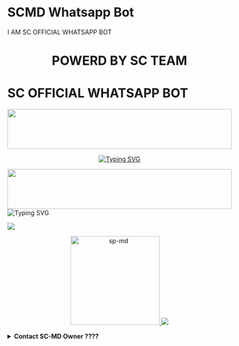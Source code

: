 # SCMD Whatsapp Bot
I AM SC OFFICIAL WHATSAPP BOT
<h1 align="center"> POWERD BY SC TEAM </h1>

# SC OFFICIAL WHATSAPP BOT

<img src="https://i.imgur.com/dBaSKWF.gif" height="90" width="100%">

 <p align="center">
<a href="https://git.io/typing-svg"><img src="https://readme-typing-svg.demolab.com?font=Fira+Code&weight=700&size=33&pause=1000&color=5513F7&width=435&lines=SC+MD+WHATSAPP+BOT" alt="Typing SVG" /></a>
</p>
 
<img src="https://i.imgur.com/dBaSKWF.gif" height="90" width="100%">

<img src="https://readme-typing-svg.demolab.com?font=EB+Garamond&weight=800&size=28&duration=4000&pause=1000&color=FF0000&random=false&width=435&lines=WELCOME+TO+THE+SC-MD;POWERD-BY+SC+TEAM;CREATED+BY+SUDEERA+CHANNA;SC-MD+IS+COMMING+SOON" alt="Typing SVG" />


<a><img src='https://i.imgur.com/LyHic3i.gif'/></a>

<p align="center">  
  <a href="https://telegra.ph/file/c81e062ea09126bbe96f4.jpg">
<img alt="sp-md" height="200" src="https://telegra.ph/file/c81e062ea09126bbe96f4.jpg">
   <a><img src='https://i.imgur.com/LyHic3i.gif'/></a>



















































<!-- Contact Owner -->
<b><details><summary>Contact SC-MD Owner ????</summary></b>

## ```Connect With Me```
<p align="center">
<a href="https://wa.me/94789200653"><img src="https://www.svgrepo.com/show/122874/whatsapp.svg" width="100"/>


